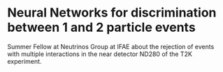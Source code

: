 # Neural Networks for discrimination between 1 and 2 particle events
Summer Fellow at Neutrinos Group at IFAE about the rejection of events with multiple interactions in the near detector ND280 of the T2K experiment.

